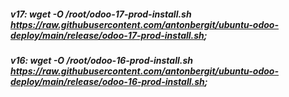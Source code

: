 ##### v17: wget -O /root/odoo-17-prod-install.sh https://raw.githubusercontent.com/antonbergit/ubuntu-odoo-deploy/main/release/odoo-17-prod-install.sh;
##### v16: wget -O /root/odoo-16-prod-install.sh https://raw.githubusercontent.com/antonbergit/ubuntu-odoo-deploy/main/release/odoo-16-prod-install.sh;
